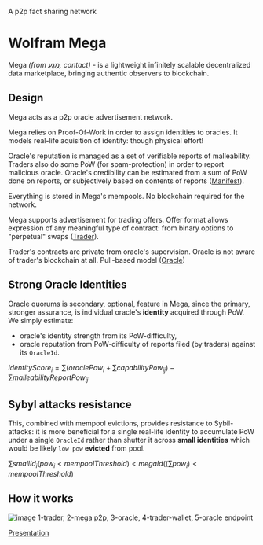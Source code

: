 A p2p fact sharing network

# Wolfram Mega

Mega *(from מַגָע, contact)* - is a lightweight infinitely scalable decentralized data marketplace, bringing authentic observers to blockchain.

## Design

Mega acts as a p2p oracle advertisement network.

Mega relies on Proof-Of-Work in order to assign identities to oracles. It models real-life aquisition of identity: though physical effort!

Oracle's reputation is managed as a set of verifiable reports of malleability. Traders also do some PoW (for spam-protection) in order to report malicious oracle. Oracle's credibility can be estimated from a sum of PoW done on reports, or subjectively based on contents of reports ([Manifest](manifest.md)).

Everything is stored in Mega's mempools. No blockchain required for the network.

Mega supports advertisement for trading offers. Offer format allows expression of any meaningful type of contract: from binary options to "perpetual" swaps ([Trader](trader.md)).

Trader's contracts are private from oracle's supervision. Oracle is not aware of trader's blockchain at all. Pull-based model ([Oracle](oracle.md))

## Strong Oracle Identities

Oracle quorums is secondary, optional, feature in Mega, since the primary, stronger assurance, is individual oracle's **identity** acquired through PoW. We simply estimate:

- oracle's identity strength from its PoW-difficulty, 
- oracle reputation from PoW-difficulty of reports filed (by traders) against its `OracleId`.

$identityScore_i = \sum (oraclePow_i  + \sum capabilityPow_{ij}) - \sum malleabilityReportPow_{ij}$

## Sybyl attacks resistance

This, combined with mempool evictions, provides resistance to Sybil-attacks: it is more beneficial for a single real-life identity to accumulate PoW under a single `OracleId` rather than shutter it across **small identities** which would be likely `low pow` **evicted** from pool.

$\sum smallId_i(pow_i < mempoolThreshold) < megaId((\sum pow_i) < mempoolThreshold)$

## How it works
![image](https://lh7-rt.googleusercontent.com/docsz/AD_4nXeUWfzdI9ARP760J9ZquB5KRgfNXDRj_Z976U3KmiKf23Ky9LqC-alwiwpTZ3IAotH5BUVJAWY0-eE3wDn1mGuCyZwfGgN9suGuc08eIq8k4PihpvsgJnSERdDJwKYL6HlEgFXcFw?key=Rm1gHfOo0ww9LGQzkRjPFZRP)
1-trader, 2-mega p2p, 3-oracle, 4-trader-wallet, 5-oracle endpoint

[Presentation](https://docs.google.com/document/d/e/2PACX-1vRQcR311NiVjCxc2Q3cdXWjoKGSNYf7rKrgqkeiEmv8LF3uGBqODSEzujR-XuTyHsMAf0hhGl6B1Anj/pub)